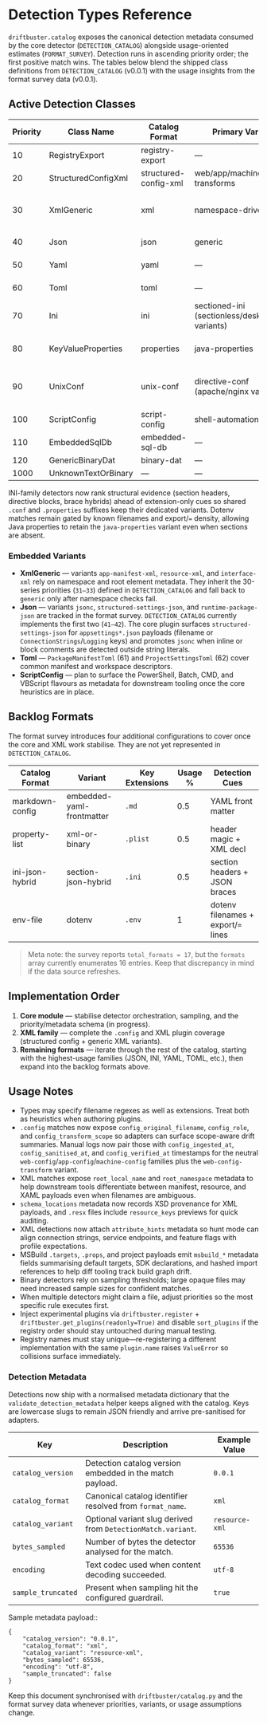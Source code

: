 # Detection Types Reference

`driftbuster.catalog` exposes the canonical detection metadata consumed by the
core detector (`DETECTION_CATALOG`) alongside usage-oriented estimates
(`FORMAT_SURVEY`). Detection runs in ascending priority order; the first
positive match wins. The tables below blend the shipped class definitions from
`DETECTION_CATALOG` (v0.0.1) with the usage insights from the format survey data
(v0.0.1).

## Active Detection Classes

| Priority | Class Name              | Catalog Format        | Primary Variant                | Key Extensions                     | Usage % | Detection Cues                |
|----------|------------------------|-----------------------|--------------------------------|------------------------------------|---------|-------------------------------|
| 10       | RegistryExport         | registry-export       | —                              | `.reg`                             | 10      | signature + prefix            |
| 20       | StructuredConfigXml    | structured-config-xml | web/app/machine + transforms   | `.config`                          | 12      | filename + section hints      |
| 30       | XmlGeneric             | xml                   | namespace-driven               | `.xml`, `.manifest`, `.resx`, `.xaml` | 14      | namespace + root metadata     |
| 40       | Json                   | json                  | generic                 | `.json`, `.jsonc`                  | 22      | bracket balance + parse       |
| 50       | Yaml                   | yaml                  | —                      | `.yml`, `.yaml`                    | 8       | key/colon indentation         |
| 60       | Toml                   | toml                  | —                      | `.toml`                            | 4       | bracketed sections + `=`      |
| 70       | Ini                    | ini                   | sectioned-ini (sectionless/desktop/java variants) | `.ini`, `.cfg`, `.cnf`             | 15     | section headers + key density + extension hints |
| 80       | KeyValueProperties     | properties            | java-properties         | `.properties`                      | 3      | extension + `=`/`:` pairs + continuations |
| 90       | UnixConf               | unix-conf             | directive-conf (apache/nginx variants) | `.conf`                            | 2     | directive keywords + comment markers |
| 100      | ScriptConfig           | script-config         | shell-automation        | `.ps1`, `.bat`, `.cmd`, `.vbs`     | 4       | shebang/keyword scan          |
| 110      | EmbeddedSqlDb          | embedded-sql-db       | —                      | `.sqlite`, `.db`                   | 2       | page-structured signature     |
| 120      | GenericBinaryDat       | binary-dat            | —                      | `.dat`, `.bin`                     | 3       | entropy threshold             |
| 1000     | UnknownTextOrBinary    | —                     | —                      | _fallback_                         | —       | —                             |

INI-family detectors now rank structural evidence (section headers, directive blocks, brace hybrids) ahead of extension-only cues so shared `.conf` and `.properties` suffixes keep their dedicated variants. Dotenv matches remain gated by known filenames and export/`=` density, allowing Java properties to retain the `java-properties` variant even when sections are absent.

### Embedded Variants

- **XmlGeneric** — variants `app-manifest-xml`, `resource-xml`, and `interface-xml`
  rely on namespace and root element metadata. They inherit the 30-series
  priorities (`31–33`) defined in `DETECTION_CATALOG` and fall back to
  `generic` only after namespace checks fail.
- **Json** — variants `jsonc`, `structured-settings-json`, and
  `runtime-package-json` are tracked in the format survey.
  `DETECTION_CATALOG` currently implements the first two (`41–42`). The core
  plugin surfaces `structured-settings-json` for `appsettings*.json` payloads
  (filename or `ConnectionStrings`/`Logging` keys) and promotes `jsonc` when
  inline or block comments are detected outside string literals.
- **Toml** — `PackageManifestToml` (61) and `ProjectSettingsToml` (62) cover
  common manifest and workspace descriptors.
- **ScriptConfig** — plan to surface the PowerShell, Batch, CMD, and VBScript
  flavours as metadata for downstream tooling once the core heuristics are in
  place.

## Backlog Formats

The format survey introduces four additional configurations to cover once the
core and XML work stabilise. They are not yet represented in
`DETECTION_CATALOG`.

| Catalog Format         | Variant                     | Key Extensions | Usage % | Detection Cues              |
|------------------------|-----------------------------|----------------|---------|-----------------------------|
| markdown-config        | embedded-yaml-frontmatter   | `.md`          | 0.5     | YAML front matter           |
| property-list          | xml-or-binary               | `.plist`       | 0.5     | header magic + XML decl     |
| ini-json-hybrid        | section-json-hybrid         | `.ini`         | 0.5     | section headers + JSON braces |
| env-file               | dotenv                      | `.env`         | 1       | dotenv filenames + export/`=` lines |

> Meta note: the survey reports `total_formats = 17`, but the `formats` array
> currently enumerates 16 entries. Keep that discrepancy in mind if the data
> source refreshes.

## Implementation Order

1. **Core module** — stabilise detector orchestration, sampling, and the
   priority/metadata schema (in progress).
2. **XML family** — complete the `.config` and XML plugin coverage (structured
   config + generic XML variants).
3. **Remaining formats** — iterate through the rest of the catalog, starting
   with the highest-usage families (JSON, INI, YAML, TOML, etc.), then expand
   into the backlog formats above.

## Usage Notes

- Types may specify filename regexes as well as extensions. Treat both as
  heuristics when authoring plugins.
- `.config` matches now expose ``config_original_filename``,
  ``config_role``, and ``config_transform_scope`` so adapters can
  surface scope-aware drift summaries. Manual logs now pair those with
  ``config_ingested_at``, ``config_sanitised_at``, and
  ``config_verified_at`` timestamps for the neutral
  ``web-config``/``app-config``/``machine-config`` families plus the
  ``web-config-transform`` variant.
- XML matches expose ``root_local_name`` and ``root_namespace`` metadata to
  help downstream tools differentiate between manifest, resource, and XAML
  payloads even when filenames are ambiguous.
- ``schema_locations`` metadata now records XSD provenance for XML payloads,
  and `.resx` files include ``resource_keys`` previews for quick auditing.
- XML detections now attach ``attribute_hints`` metadata so hunt mode can align
  connection strings, service endpoints, and feature flags with profile
  expectations.
- MSBuild `.targets`, `.props`, and project payloads emit ``msbuild_*``
  metadata fields summarising default targets, SDK declarations, and hashed
  import references to help diff tooling track build graph drift.
- Binary detectors rely on sampling thresholds; large opaque files may need
  increased sample sizes for confident matches.
- When multiple detectors might claim a file, adjust priorities so the most
  specific rule executes first.
- Inject experimental plugins via ``driftbuster.register`` +
  ``driftbuster.get_plugins(readonly=True)`` and disable ``sort_plugins`` if the
  registry order should stay untouched during manual testing.
- Registry names must stay unique—re-registering a different implementation
  with the same ``plugin.name`` raises ``ValueError`` so collisions surface
  immediately.

### Detection Metadata

Detections now ship with a normalised metadata dictionary that the
``validate_detection_metadata`` helper keeps aligned with the catalog. Keys are
lowercase slugs to remain JSON friendly and arrive pre-sanitised for adapters.

| Key               | Description                                                   | Example Value |
|-------------------|---------------------------------------------------------------|---------------|
| ``catalog_version`` | Detection catalog version embedded in the match payload.     | ``0.0.1``     |
| ``catalog_format``  | Canonical catalog identifier resolved from ``format_name``.   | ``xml``       |
| ``catalog_variant`` | Optional variant slug derived from ``DetectionMatch.variant``.| ``resource-xml``  |
| ``bytes_sampled``   | Number of bytes the detector analysed for the match.         | ``65536``     |
| ``encoding``        | Text codec used when content decoding succeeded.             | ``utf-8``     |
| ``sample_truncated``| Present when sampling hit the configured guardrail.          | ``true``      |

Sample metadata payload::

    {
        "catalog_version": "0.0.1",
        "catalog_format": "xml",
        "catalog_variant": "resource-xml",
        "bytes_sampled": 65536,
        "encoding": "utf-8",
        "sample_truncated": false
    }

Keep this document synchronised with `driftbuster/catalog.py` and the format
survey data whenever priorities, variants, or usage assumptions change.
